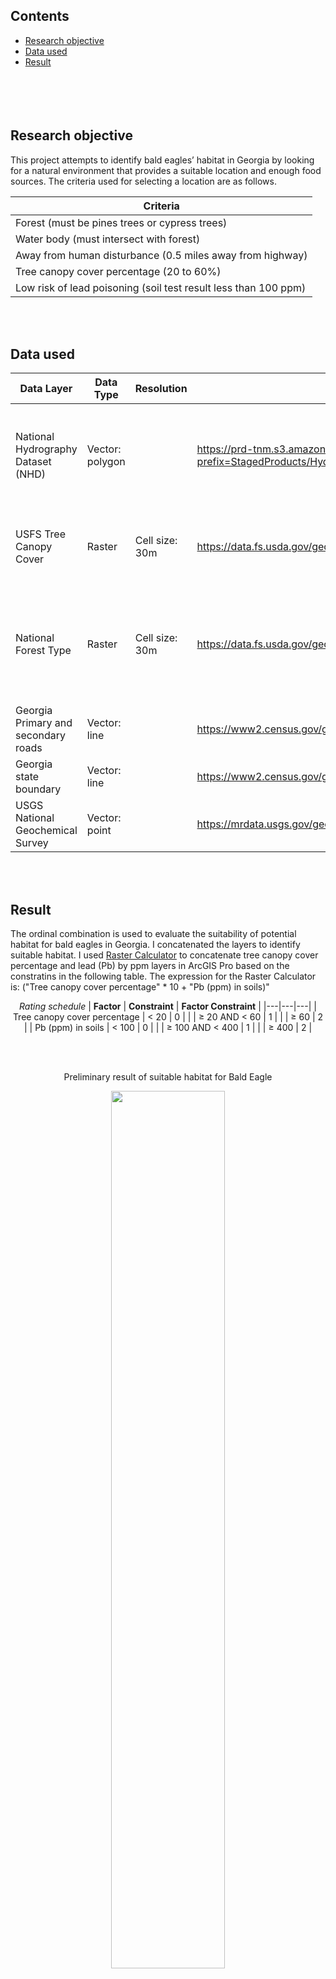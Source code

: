 ## Contents
- [Research objective](#Research-objective)<br>
- [Data used](#Data-used)<br>
- [Result](#Result)<br>
<br><br><br><br>

## Research objective

This project attempts to identify bald eagles’ habitat in Georgia by looking for a natural environment that provides a suitable location and enough food sources. The criteria used for selecting a location are as follows.


| Criteria |
|---|
| Forest (must be pines trees or cypress trees) |
| Water body (must intersect with forest) |
| Away from human disturbance (0.5 miles away from highway) |
| Tree canopy cover percentage (20 to 60%) |
| Low risk of lead poisoning (soil test result less than 100 ppm) |

<br>
<br>

## Data used

| **Data Layer**                     | **Data Type**    | **Resolution** | **Source**                                                                                     | **Description**                                                                         | **Date**               |
|--------------------------------------------|--------------------------|-----------------------|-------------------------------------------------------------------------------------------------------|-------------------------------------------------------------------------------------------------|-------------------------------|
|     National Hydrography Dataset (NHD)     |     Vector:   polygon    |                       |     https://prd-tnm.s3.amazonaws.com/index.html?prefix=StagedProducts/Hydrography/NHD/State/Shape/    |     Lake/pond and   waterbodies are presented as water-polygon features                         |     2023-12-27                |
|     USFS Tree Canopy Cover                 |     Raster               |     Cell size: 30m    |     https://data.fs.usda.gov/geodata/rastergateway/treecanopycover/#docref                            |     Tree canopy cover percentage range from 0 to 100% for each   cell                           |     Accessed on 2024-03-02    |
|     National Forest Type                   |     Raster               |     Cell size: 30m    |     https://data.fs.usda.gov/geodata/rastergateway/forest_type/index.php                              |     Contains   the extent, distribution, and forest type composition of the nation’s forests    |     Accessed on 2024-03-02    |
|     Georgia Primary and secondary roads    |     Vector: line         |                       |     https://www2.census.gov/geo/tiger/TIGER_RD18/STATE/13_GEORGIA/13/                                 |     Contains highway and interstate highway                                                     |     2023-01-06                |
|     Georgia state boundary                 |     Vector: line         |                       |     https://www2.census.gov/geo/tiger/TIGER_RD18/STATE/13_GEORGIA/13/                                 |     State boundary                                                                              |     2023-01-06                |
|     USGS National Geochemical Survey       |     Vector: point        |                       |     https://mrdata.usgs.gov/geochem/                                                                  |     geochemical analysis of soils                                                               |     Accessed on 2024-03-02    |

<br>
<br>

## Result
The ordinal combination is used to evaluate the suitability of potential habitat for bald eagles in Georgia. I concatenated the layers to identify suitable habitat. I used [Raster Calculator](https://pro.arcgis.com/en/pro-app/latest/tool-reference/spatial-analyst/raster-calculator.htm) to concatenate tree canopy cover percentage and lead (Pb) by ppm layers in ArcGIS Pro based on the constratins in the following table. The expression for the Raster Calculator is: ("Tree canopy cover percentage" * 10 + "Pb (ppm) in soils)"

<div align="center">
  
_Rating schedule_
| **Factor** | **Constraint** | **Factor Constraint** |
|---|---|---|
|     Tree canopy cover percentage    |     < 20    |     0    |
|          |     ≥ 20 AND < 60    |     1    |
|          |     ≥ 60    |     2    |
|     Pb (ppm) in soils    |     < 100    |     0    |
|          |     ≥ 100 AND < 400     |     1    |
|          |     ≥ 400    |     2    |

</div>
  
<br><br>
<p align="center"> Preliminary result of suitable habitat for Bald Eagle</p>

<p align="center">
  <img width="60%" height="60%" src="images/SuitableHabitat.jpg">
</p>


<br>
<br>

Following is the final result showing the optimal habitats for bald eagles in Georgia. I found that most of the optimal habitats are quite fragmented.

<p align="center">
  <img width="60%" height="60%" src="images/Overview.jpg">
</p>

<br>
<br>

It is very difficult to see each optimal habitat in the above map. The following maps are enlarged versions that highlight the optimal habitats in specific counties. In Georgia, the following counties have been identified as optimal habitats for bald eagles: Liberty, Ware, Camden, Calhoun, and Rabun. The number of optimal habitats is fewer than I expected. The limiting variables in this project include lead poisoning risk level, distance to highways, and forest type. <br><br>


|Suitable habitat in East Georgia|Suitable habitat in Southeast Georgia|
|:-:|:-:|
|![First Image](images/Liberty.jpg)|![Second Image](images/Ware.jpg)|

|Suitable habitat in Southwest Georgia|Suitable habitat in Northeast Georgia|
|:-:|:-:|
|![First Image](images/Calhoun.jpg)|![Second Image](images/Rabun.jpg)|

<br>
To better identify forest areas that are qualified for tree canopy cover requirements. I clipped tree canopy cover raster (Georgia) by using qualified forest areas (polygon) that are 0.5 miles away from the highway, within 1 mile of water body, are pine or cypress trees type, and have low risk of lead poisoning. I then converted the clipped raster into a polygon. Next, I used spatial join to join clipped raster to forest areas if cells are completely contained by forest areas and used field mapping to get the mean of tree canopy cover for each forest area. Note that each cell size is the same, so the average tree canopy cover percentage won’t be biased. The following criteria are used for creating intermediate and final maps.

<br>
<br>
<br>

_Away from human disturbance_\
I created a 0.5-mile buffer around the highway to remove water bodies and forests that fall within the buffer. Category H in National Bald Eagle Management Guidelines regarding blasting and other loud, intermittent noises states that “[a]void blasting and other activities that produce extremely loud noises within 1/2 mile of active nests, unless the eagles have demonstrated greater tolerance to the activity (or similar activity) in the nesting area” (U.S. Fish and Wildlife Service, 2007). In this sense, highway traffic is considered intermittent noise pollution. A 0.5-mile buffer is considered appropriate.

<br>

_Food source_\
Bald eagles’ primary food is fish, which might explain why bald eagles typically can be found near bodies of open water (National Park Service; Nye). In addition, bald eagle nests are “within 1 mile of a lake, river, or marine shoreline” (Derek W. Stinson, 2007). To select areas with a potential abundance of food supply for bald eagles, I created a one-mile buffer of water bodies and removed those within 0.5 miles of the highway.

<br>

_Forest type_\
Although tree shape, size, and location are relatively more important than the type of trees that bald eagles use for nesting, there are certain types of trees likely to meet nesting needs, such as pines, firs, oaks, spruces, and cottonwoods (Iowa Department of Natural Resources). With that being said, things are different in Georgia. It was found that approximately 95 percent of bald eagles’ nests are built in living, mature pine trees in Georgia (Georgia Department of Natural Resources). I converted the U.S. National Forest type image to a polygon, then selected the following forest types if they are in Georgia. I then remove forest areas not within 1 mile of the water body.

<br>

_Lead poisoning_\
Bald eagles have been found to be suffering from the consequences of lead poisoning (National Park Service; USGS, 2022). Half of the US bald eagle population suffered from the poisoning (Ali, 2022). In addition, bald eagles can be exposed to lead poisoning directly and indirectly by ingesting spent lead ammunition or preying on another animal that has been shot with ammunition or has ingested lead (Haig et al., 2014; Kolb, 2018). To identify a relatively clean and safe environment, I interpolated lead poisoning (Pb by ppm) in Georgia and then reclassified it for comparison. Following images show the Pb level in Georgia.

|Lead(Pb) by ppm|Lead(Pb) by risk|
|:-:|:-:|
|![First Image](images/Pbppm.jpg)|![Second Image](images/PbRisk.jpg)|

<br>

_Tree canopy cover_\
I clip the tree canopy cover raster by using the Georgia state boundary as a clipping feature. The preferred condition of tree canopy cover was found to range from 20 to 60 percent (Peterson, 1986). The image on the left-hand side shows each cell's tree canopy cover percentage (0 to 100%). The one on the right-hand side is reclassified.

|Tree Canopy Cover percentage (0 to 100%)|Reclassify Tree Canopy Cover percentage (0 to 100%)|
|:-:|:-:|
|![Tree Canopy Cover](images/TreeCanopyCover.jpg)|![Reclassify Tree Canopy Cover](images/PerTCC.jpg)|


<br>

_Workflow_\
<img src="images/workflow.png" width="100%" height="100%">

